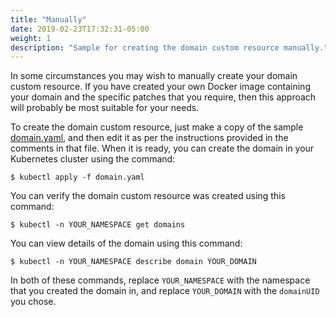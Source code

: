```yaml
---
title: "Manually"
date: 2019-02-23T17:32:31-05:00
weight: 1
description: "Sample for creating the domain custom resource manually."
---
```



In some circumstances you may wish to manually create your domain custom resource.  If you have created your own
Docker image containing your domain and the specific patches that you require, then this approach will probably
be most suitable for your needs.

To create the domain custom resource, just make a copy of the sample [domain.yaml](https://github.com/oracle/weblogic-kubernetes-operator/blob/master/kubernetes/samples/scripts/create-weblogic-domain/manually-create-domain/domain.yaml), and then edit
it as per the instructions provided in the comments in that file.
When it is ready, you can create the domain in your Kubernetes cluster using the command:

```
$ kubectl apply -f domain.yaml
```

You can verify the domain custom resource was created using this command:

```
$ kubectl -n YOUR_NAMESPACE get domains
```

You can view details of the domain using this command:

```
$ kubectl -n YOUR_NAMESPACE describe domain YOUR_DOMAIN
```

In both of these commands, replace `YOUR_NAMESPACE` with the namespace that you created the domain in, and
replace `YOUR_DOMAIN` with the `domainUID` you chose.
